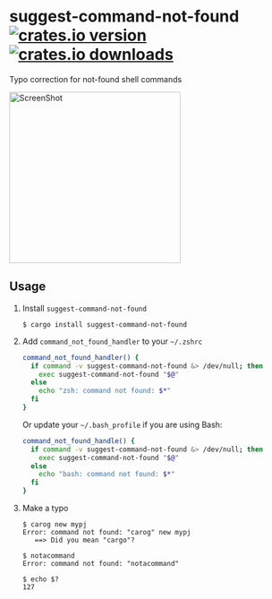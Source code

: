 # suggest-command-not-found [![crates.io version](https://img.shields.io/crates/v/suggest-command-not-found.svg)](https://crates.io/crates/suggest-command-not-found) [![crates.io downloads](https://img.shields.io/crates/d/suggest-command-not-found.svg)](https://crates.io/crates/suggest-command-not-found)

Typo correction for not-found shell commands

<img width="306" alt="ScreenShot" src="https://user-images.githubusercontent.com/26405363/234446161-5711b48c-7973-44b9-bb9e-f091baab1d8d.png">

## Usage

1. Install `suggest-command-not-found`
   ```console
   $ cargo install suggest-command-not-found
   ```
2. Add `command_not_found_handler` to your `~/.zshrc`
   ```zsh
   command_not_found_handler() {
     if command -v suggest-command-not-found &> /dev/null; then
       exec suggest-command-not-found "$@"
     else
       echo "zsh: command not found: $*"
     fi
   }
   ```
   Or update your `~/.bash_profile` if you are using Bash:
   ```bash
   command_not_found_handle() {
     if command -v suggest-command-not-found &> /dev/null; then
       exec suggest-command-not-found "$@"
     else
       echo "bash: command not found: $*"
     fi
   }
   ```
3. Make a typo
   ```console
   $ carog new mypj
   Error: command not found: "carog" new mypj
      ==> Did you mean "cargo"?
   
   $ notacommand
   Error: command not found: "notacommand"
   
   $ echo $?
   127
   ```
